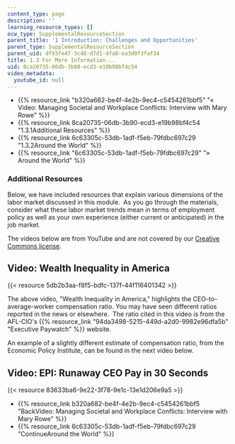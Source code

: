 ```yaml
---
content_type: page
description: ''
learning_resource_types: []
ocw_type: SupplementalResourceSection
parent_title: '1 Introduction: Challenges and Opportunities'
parent_type: SupplementalResourceSection
parent_uid: df93fe47-3c48-d7d1-4fa8-ea3d9f3faf34
title: 1.3 For More Information...
uid: 8ca20735-06db-3b90-ecd3-e19b98bf4c54
video_metadata:
  youtube_id: null
---
```


*   {{% resource_link "b320a682-be4f-4e2b-9ec4-c5454261bbf5" "« Video: Managing Societal and Workplace Conflicts: Interview with Mary Rowe" %}}
*   {{% resource_link 8ca20735-06db-3b90-ecd3-e19b98bf4c54 "1.3.1Additional Resources" %}}
*   {{% resource_link 6c63305c-53db-1adf-f5eb-79fdbc697c29 "1.3.2Around the World" %}}
*   {{% resource_link "6c63305c-53db-1adf-f5eb-79fdbc697c29" "» Around the World" %}}

### Additional Resources

Below, we have included resources that explain various dimensions of the labor market discussed in this module.  As you go through the materials, consider what these labor market trends mean in terms of employment policy as well as your own experience (either current or anticipated) in the job market.

The videos below are from YouTube and are not covered by our [Creative Commons license](/terms/#cc).

Video: Wealth Inequality in America
-----------------------------------

{{< resource 5db2b3aa-f8f5-bdfc-137f-44f116401342 >}}

The above video, "Wealth Inequality in America," highlights the CEO-to-average-worker compensation ratio. You may have seen different ratios reported in the news or elsewhere.  The ratio cited in this video is from the AFL-CIO's {{% resource_link "94da3498-5215-449d-a2d0-9982e96dfa5b" "Executive Paywatch" %}} website.

An example of a slightly different estimate of compensation ratio, from the Economic Policy Institute, can be found in the next video below.

Video: EPI: Runaway CEO Pay in 30 Seconds
-----------------------------------------

{{< resource 83633ba6-9e22-3f78-9e1c-13e1d206e9a5 >}}

*   {{% resource_link b320a682-be4f-4e2b-9ec4-c5454261bbf5 "BackVideo: Managing Societal and Workplace Conflicts: Interview with Mary Rowe" %}}
*   {{% resource_link 6c63305c-53db-1adf-f5eb-79fdbc697c29 "ContinueAround the World" %}}